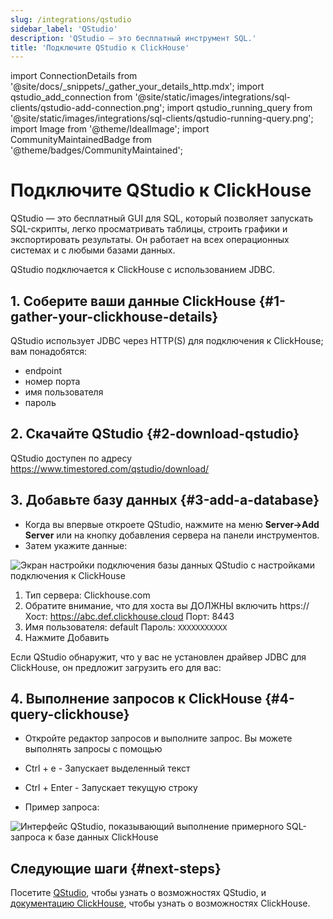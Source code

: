 ```yaml
---
slug: /integrations/qstudio
sidebar_label: 'QStudio'
description: 'QStudio — это бесплатный инструмент SQL.'
title: 'Подключите QStudio к ClickHouse'
---
```


import ConnectionDetails from '@site/docs/_snippets/_gather_your_details_http.mdx';
import qstudio_add_connection from '@site/static/images/integrations/sql-clients/qstudio-add-connection.png';
import qstudio_running_query from '@site/static/images/integrations/sql-clients/qstudio-running-query.png';
import Image from '@theme/IdealImage';
import CommunityMaintainedBadge from '@theme/badges/CommunityMaintained';


# Подключите QStudio к ClickHouse

<CommunityMaintainedBadge/>

QStudio — это бесплатный GUI для SQL, который позволяет запускать SQL-скрипты, легко просматривать таблицы, строить графики и экспортировать результаты. Он работает на всех операционных системах и с любыми базами данных.

QStudio подключается к ClickHouse с использованием JDBC.

## 1. Соберите ваши данные ClickHouse {#1-gather-your-clickhouse-details}

QStudio использует JDBC через HTTP(S) для подключения к ClickHouse; вам понадобятся:

- endpoint
- номер порта
- имя пользователя
- пароль

<ConnectionDetails />

## 2. Скачайте QStudio {#2-download-qstudio}

QStudio доступен по адресу https://www.timestored.com/qstudio/download/

## 3. Добавьте базу данных {#3-add-a-database}

- Когда вы впервые откроете QStudio, нажмите на меню **Server->Add Server** или на кнопку добавления сервера на панели инструментов.
- Затем укажите данные:

<Image img={qstudio_add_connection} size="lg" border alt="Экран настройки подключения базы данных QStudio с настройками подключения к ClickHouse" />

1.   Тип сервера: Clickhouse.com
2.    Обратите внимание, что для хоста вы ДОЛЖНЫ включить https://
    Хост: https://abc.def.clickhouse.cloud
    Порт: 8443
3.  Имя пользователя: default
    Пароль: `XXXXXXXXXXX`
 4. Нажмите Добавить

Если QStudio обнаружит, что у вас не установлен драйвер JDBC для ClickHouse, он предложит загрузить его для вас:

## 4. Выполнение запросов к ClickHouse {#4-query-clickhouse}

- Откройте редактор запросов и выполните запрос. Вы можете выполнять запросы с помощью
- Ctrl + e - Запускает выделенный текст
- Ctrl + Enter - Запускает текущую строку

- Пример запроса:

<Image img={qstudio_running_query} size="lg" border alt="Интерфейс QStudio, показывающий выполнение примерного SQL-запроса к базе данных ClickHouse" />

## Следующие шаги {#next-steps}

Посетите [QStudio](https://www.timestored.com/qstudio), чтобы узнать о возможностях QStudio, и [документацию ClickHouse](https://clickhouse.com/docs), чтобы узнать о возможностях ClickHouse.
